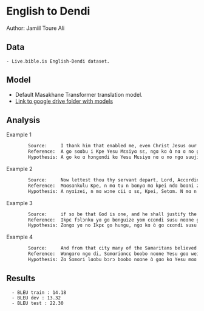 # English to Dendi

Author: Jamiil Toure Ali

## Data

	- Live.bible.is English-Dendi dataset.

## Model

- Default Masakhane Transformer translation model.
- [Link to google drive folder with models](https://drive.google.com/file/d/10gRY0Z-awPLJRsCYhfuRvn1RsDWg7ifH/view?usp=sharing)

## Analysis

Example 1

````sh
        Source:     I thank him that enabled me, even Christ Jesus our Lord, for that he counted me faithful, appointing me to his service;
        Reference:  A go sɑɑbu i Kpe Yesu Mɛsiyɑ sɛ, ngɑ kɑ ɑ̀ nɑ ɑ no gɑɑbi. A gɑ kɑ ɑ̀ sɑɑbu domi ɑ̀ nɑ ɑ lɑsɑbu nɑɑnekpɛ kɑ ɑ dɑm ngɑ gbei kunɑ.
        Hypothesis: A go kɑ ɑ hɔngɑndi kɑ Yesu Mɛsiyɑ nɑ ɑ no ngɑ suuji sɑbu sɛ. À go kɑ ɑ cɛbɛ no tɑlikɑ yom sɛ kɑ ǹ ci ɑ sɛ hinɑbunutɛrɛ hɛ kɑ ɑ gundɑ ɑ sɛ ndɑ.
````
Example 2

````sh
        Source:     Now lettest thou thy servant depart, Lord, According to thy word, in peace;
        Reference:  Mɑɑsɑnkulu Kpe, n mɑ tu n bɑnyɑ mɑ kpei ndɑ bɑɑni zɑngɑ n Sendɑ cii.
        Hypothesis: A nyɑizei, n mɑ wɔne cii ɑ sɛ, Kpei, Setɑm. N mɑ n bine yeenɑndi kɑ n bine yom kɔnkɔm.
````

Example 3
````sh
        Source:     if so be that God is one, and he shall justify the circumcision by faith, and the uncircumcision through faith.
        Reference:  Ikpɛ fɔlɔnku yɑ gɑ bɑnguize yom cɛɑndi susu nɑɑne gɑɑ. À go zɑm kɑ dɑmbɑnguize yom mo cɛɑndi susu nɑɑne gɑɑ.
        Hypothesis: Zɑngɑ yɑ no Ikpɛ go hungu, ngɑ kɑ ɑ̀ gɑ cɛɑndi susu. À gɑ bɔrɔ cɛɑndi susu. À gɑ nɑɑne nɑɑne gɑɑ nɑɑne gɑɑ, nɑɑne kɑ ɑ̀ gɑ nɑɑne cini.
````

Example 4
````sh
        Source:     And from that city many of the Samaritans believed on him because of the word of the woman, who testified, He told me all things that ever I did.
        Reference:  Wɑngɑrɑ ngɑ di, Sɑmɑriɑncɛ boobo nɑɑne Yesu gɑɑ weibɔrɔ di sendɑ sɑbu sɛ. Weibɔrɔ di tɛ sɛdɑ kɑ cii: Hɛ kulu kɑ ɑ jinɑ kɑ tɛ, ɑ̀ nɑ ɑ̀ cii ɑ sɛ.
        Hypothesis: Zɑ Sɑmɑri lɑɑbu bɔrɔ boobo nɑɑne ɑ̀ gɑɑ kɑ Yesu mɑɑ sendɑ sɑbu sɛ. À nɑɑne ɑ̀ gɑɑ no ɑ̀ cii bɔrɔ kulu kɑ ɑ̀ sɛ ɑ go sendi hɛ kulu kɑ ɑ̀ sɛ ndɑ hɛ kulu kɑ ɑ̀ ci lɑɑli li boobo.
````

## Results

      - BLEU train : 14.18
      - BLEU dev : 13.32
      - BLEU test : 22.30
